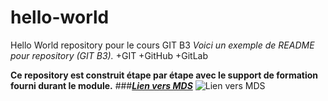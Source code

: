# hello-world
Hello World repository pour le cours GIT B3 
*Voici un exemple de README pour repository (GIT B3).* 
+GIT
  +GitHub
  +GitLab
  
**Ce repository est construit étape par étape avec le support de formation fourni durant le module.**
###***[Lien vers MDS](mydigitalschool.com)***
![Lien vers MDS](https://www.mydigitalschool.com/themes/custom/mds/img/logo.png)
